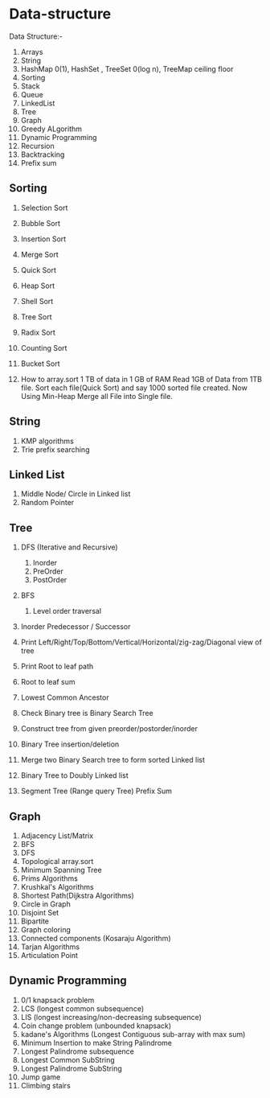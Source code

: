 # Data-structure

Data Structure:- 

1. Arrays
2. String
3. HashMap 0(1), HashSet , TreeSet 0(log n), TreeMap  ceiling floor
4. Sorting 
5. Stack
6. Queue
7. LinkedList
8. Tree
9. Graph
10. Greedy ALgorithm
11. Dynamic Programming
12. Recursion
13. Backtracking
14. Prefix sum

Sorting
-------
1. Selection Sort  
2. Bubble Sort
3. Insertion Sort
4. Merge Sort
5. Quick Sort
6. Heap Sort
7. Shell Sort
8. Tree Sort
9. Radix Sort
10. Counting Sort
11. Bucket Sort

12. How to array.sort 1 TB of data in 1 GB of RAM
    Read 1GB of Data from 1TB file. Sort each file(Quick Sort) and say 1000 sorted file created.
    Now Using Min-Heap Merge all File into Single file.

String
------
1. KMP algorithms
2. Trie prefix searching

Linked List
----------
1. Middle Node/ Circle in Linked list
2. Random Pointer

Tree
-----
1. DFS (Iterative and Recursive)
    1. Inorder
    2. PreOrder
    3. PostOrder

2. BFS
    1. Level order traversal
3. Inorder Predecessor / Successor
4. Print Left/Right/Top/Bottom/Vertical/Horizontal/zig-zag/Diagonal view of tree
5. Print Root to leaf path
6. Root to leaf sum 
7. Lowest Common Ancestor
8. Check Binary tree is Binary Search Tree
9. Construct tree from given preorder/postorder/inorder
10. Binary Tree insertion/deletion
11. Merge two Binary Search tree to form sorted Linked list
12. Binary Tree to Doubly Linked list
13. Segment Tree (Range query Tree) Prefix Sum

Graph
-----
1. Adjacency List/Matrix
2. BFS
3. DFS
4. Topological array.sort
5. Minimum Spanning Tree
6. Prims Algorithms
7. Krushkal's Algorithms
8. Shortest Path(Dijkstra Algorithms)
9. Circle in Graph
10. Disjoint Set
11. Bipartite 
12. Graph coloring
13. Connected components (Kosaraju Algorithm)
14. Tarjan Algorithms
15. Articulation Point

Dynamic Programming
-------------------
1. 0/1 knapsack problem
2. LCS (longest common subsequence)
3. LIS (longest increasing/non-decreasing subsequence)
4. Coin change problem (unbounded knapsack)
5. kadane's Algorithms (Longest Contiguous sub-array with max sum)
6. Minimum Insertion to make String Palindrome
7. Longest Palindrome subsequence
8. Longest Common SubString
9. Longest Palindrome SubString
10. Jump game
11. Climbing stairs
